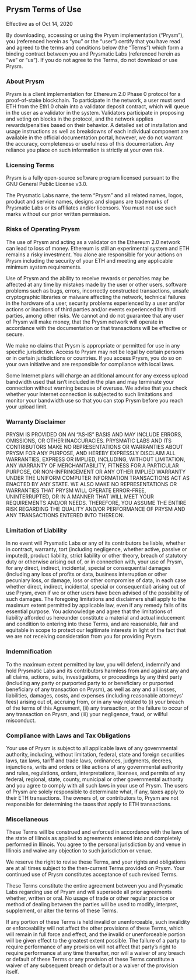 ## Prysm Terms of Use

Effective as of Oct 14, 2020

By downloading, accessing or using the Prysm implementation (“Prysm”), you (referenced herein as “you” or the “user”) certify that you have read and agreed to the terms and conditions below (the “Terms”) which form a binding contract between you and Prysmatic Labs (referenced herein as “we” or “us”). If you do not agree to the Terms, do not download or use Prysm.

### About Prysm

Prysm is a client implementation for Ethereum 2.0 Phase 0 protocol for a proof-of-stake blockchain. To participate in the network, a user must send ETH from the Eth1.0 chain into a validator deposit contract, which will queue in the user as a validator in the system. Validators participate in proposing and voting on blocks in the protocol, and the network applies rewards/penalties based on their behavior. A detailed set of installation and usage instructions as well as breakdowns of each individual component are available in the official documentation portal, however, we do not warrant the accuracy, completeness or usefulness of this documentation. Any reliance you place on such information is strictly at your own risk.

### Licensing Terms

Prysm is a fully open-source software program licensed pursuant to the GNU General Public License v3.0.

The Prysmatic Labs name, the term “Prysm” and all related names, logos, product and service names, designs and slogans are trademarks of Prysmatic Labs or its affiliates and/or licensors. You must not use such marks without our prior written permission.

### Risks of Operating Prysm

The use of Prysm and acting as a validator on the Ethereum 2.0 network can lead to loss of money. Ethereum is still an experimental system and ETH remains a risky investment. You alone are responsible for your actions on Prysm including the security of your ETH and meeting any applicable minimum system requirements.

Use of Prysm and the ability to receive rewards or penalties may be affected at any time by mistakes made by the user or other users, software problems such as bugs, errors, incorrectly constructed transactions, unsafe cryptographic libraries or malware affecting the network, technical failures in the hardware of a user, security problems experienced by a user and/or actions or inactions of third parties and/or events experienced by third parties, among other risks. We cannot and do not guarantee that any user of Prysm will make money, that the Prysm network will operate in accordance with the documentation or that transactions will be effective or secure.

We make no claims that Prysm is appropriate or permitted for use in any specific jurisdiction. Access to Prysm may not be legal by certain persons or in certain jurisdictions or countries. If you access Prysm, you do so on your own initiative and are responsible for compliance with local laws.

Some Internet plans will charge an additional amount for any excess upload bandwidth used that isn’t included in the plan and may terminate your connection without warning because of overuse. We advise that you check whether your Internet connection is subjected to such limitations and monitor your bandwidth use so that you can stop Prysm before you reach your upload limit.

### Warranty Disclaimer

PRYSM IS PROVIDED ON AN “AS-IS” BASIS AND MAY INCLUDE ERRORS, OMISSIONS, OR OTHER INACCURACIES. PRYSMATIC LABS AND ITS CONTRIBUTORS MAKE NO REPRESENTATIONS OR WARRANTIES ABOUT PRYSM FOR ANY PURPOSE, AND HEREBY EXPRESSLY DISCLAIM ALL WARRANTIES, EXPRESS OR IMPLIED, INCLUDING, WITHOUT LIMITATION, ANY WARRANTY OF MERCHANTABILITY, FITNESS FOR A PARTICULAR PURPOSE, OR NON-INFRINGEMENT OR ANY OTHER IMPLIED WARRANTY UNDER THE UNIFORM COMPUTER INFORMATION TRANSACTIONS ACT AS ENACTED BY ANY STATE. WE ALSO MAKE NO REPRESENTATIONS OR WARRANTIES THAT PRYSM WILL OPERATE ERROR-FREE, UNINTERRUPTED, OR IN A MANNER THAT WILL MEET YOUR REQUIREMENTS AND/OR NEEDS. THEREFORE, YOU ASSUME THE ENTIRE RISK REGARDING THE QUALITY AND/OR PERFORMANCE OF PRYSM AND ANY TRANSACTIONS ENTERED INTO THEREON.

### Limitation of Liability

In no event will Prysmatic Labs or any of its contributors be liable, whether in contract, warranty, tort (including negligence, whether active, passive or imputed), product liability, strict liability or other theory, breach of statutory duty or otherwise arising out of, or in connection with, your use of Prysm, for any direct, indirect, incidental, special or consequential damages (including any loss of profits or data, business interruption or other pecuniary loss, or damage, loss or other compromise of data, in each case whether direct, indirect, incidental, special or consequential) arising out of use Prysm, even if we or other users have been advised of the possibility of such damages. The foregoing limitations and disclaimers shall apply to the maximum extent permitted by applicable law, even if any remedy fails of its essential purpose. You acknowledge and agree that the limitations of liability afforded us hereunder constitute a material and actual inducement and condition to entering into these Terms, and are reasonable, fair and equitable in scope to protect our legitimate interests in light of the fact that we are not receiving consideration from you for providing Prysm.

### Indemnification

To the maximum extent permitted by law, you will defend, indemnify and hold Prysmatic Labs and its contributors harmless from and against any and all claims, actions, suits, investigations, or proceedings by any third party (including any party or purported party to or beneficiary or purported beneficiary of any transaction on Prysm), as well as any and all losses, liabilities,
damages, costs, and expenses (including reasonable attorneys’ fees) arising out of, accruing from, or in any way related to (i) your breach of the terms of this Agreement, (ii) any transaction, or the failure to occur of any transaction on Prysm, and (iii) your negligence, fraud, or willful misconduct.

### Compliance with Laws and Tax Obligations

Your use of Prysm is subject to all applicable laws of any governmental authority, including, without limitation, federal, state and foreign securities laws, tax laws, tariff and trade laws, ordinances, judgments, decrees, injunctions, writs and orders or like actions of any governmental authority and rules, regulations, orders, interpretations, licenses, and permits of any federal,
regional, state, county, municipal or other governmental authority and you agree to comply with all such laws in your use of Prysm. The users of Prysm are solely responsible to determinate what, if any, taxes apply to their ETH transactions. The owners of, or contributors to, Prysm are not responsible for determining the taxes that apply to ETH transactions.

### Miscellaneous

These Terms will be construed and enforced in accordance with the laws of the state of Illinois as applied to agreements entered into and completely performed in Illinois. You agree to the personal jurisdiction by and venue in Illinois and waive any objection to such jurisdiction or venue.

We reserve the right to revise these Terms, and your rights and obligations are at all times subject to the then-current Terms provided on Prysm. Your continued use of Prysm constitutes acceptance of such revised Terms.

These Terms constitute the entire agreement between you and Prysmatic Labs regarding use of Prysm and will supersede all prior agreements whether, written or oral. No usage of trade or other regular practice or method of dealing between the parties will be used to modify, interpret, supplement, or alter the terms of these Terms.

If any portion of these Terms is held invalid or unenforceable, such invalidity or enforceability will not affect the other provisions of these Terms, which will remain in full force and effect, and the invalid or unenforceable portion will be given effect to the greatest extent possible. The failure of a party to require performance of any provision will not affect that party’s right to require performance at any time thereafter, nor will a waiver of any breach or default of these Terms or any provision of these Terms constitute a waiver of any subsequent breach or default or a waiver of the provision itself.
